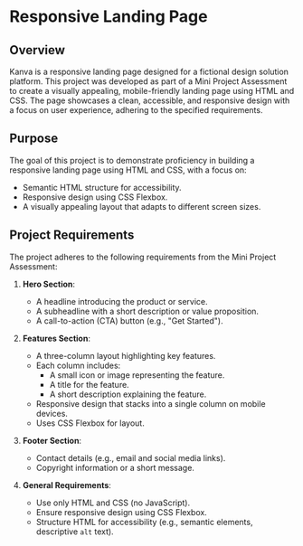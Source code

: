 # Responsive Landing Page

## Overview
Kanva is a responsive landing page designed for a fictional design solution platform. This project was developed as part of a Mini Project Assessment to create a visually appealing, mobile-friendly landing page using HTML and CSS. The page showcases a clean, accessible, and responsive design with a focus on user experience, adhering to the specified requirements.

## Purpose
The goal of this project is to demonstrate proficiency in building a responsive landing page using HTML and CSS, with a focus on:
- Semantic HTML structure for accessibility.
- Responsive design using CSS Flexbox.
- A visually appealing layout that adapts to different screen sizes.

## Project Requirements
The project adheres to the following requirements from the Mini Project Assessment:

1. **Hero Section**:
   - A headline introducing the product or service.
   - A subheadline with a short description or value proposition.
   - A call-to-action (CTA) button (e.g., "Get Started").

2. **Features Section**:
   - A three-column layout highlighting key features.
   - Each column includes:
     - A small icon or image representing the feature.
     - A title for the feature.
     - A short description explaining the feature.
   - Responsive design that stacks into a single column on mobile devices.
   - Uses CSS Flexbox for layout.

3. **Footer Section**:
   - Contact details (e.g., email and social media links).
   - Copyright information or a short message.

4. **General Requirements**:
   - Use only HTML and CSS (no JavaScript).
   - Ensure responsive design using CSS Flexbox.
   - Structure HTML for accessibility (e.g., semantic elements, descriptive `alt` text).
